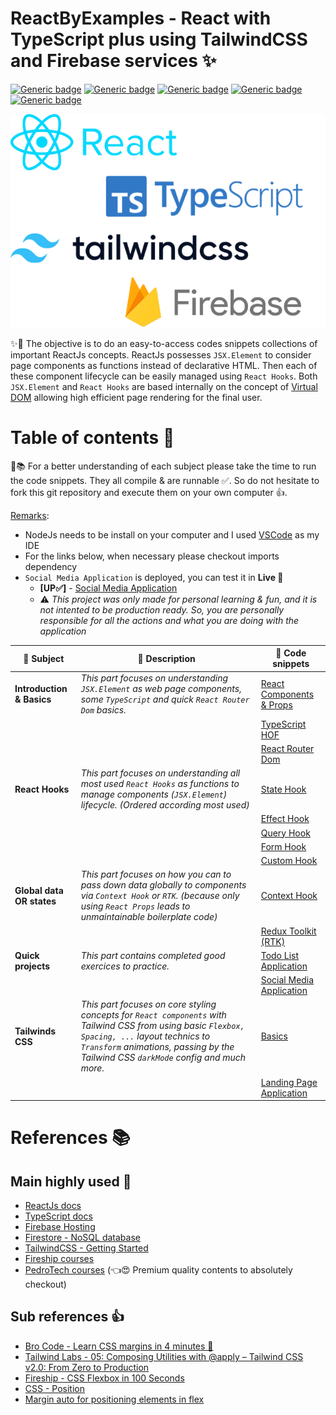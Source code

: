 # ReactByExamples - React with TypeScript plus using TailwindCSS and Firebase services ✨

[![Generic badge](https://img.shields.io/badge/ReactJs-18.2-darkblue.svg?style=plastic)](https://reactjs.org/)
[![Generic badge](https://img.shields.io/badge/TypeScript-4.8-blue.svg?style=plastic)](https://www.typescriptlang.org/)
[![Generic badge](https://img.shields.io/badge/TailwindCSS-3.2-lightblue.svg?style=plastic)](https://tailwindcss.com/)
[![Generic badge](https://img.shields.io/badge/Firebase-9.14-yellow.svg?style=plastic)](https://www.npmjs.com/package/firebase)
[![Generic badge](https://img.shields.io/badge/NodeJs-16.18-darkgreen.svg?style=plastic)](https://nodejs.org/en/)

<p align="center">
  <img src="docs/front-img.png" />
</p>

✨👾 The objective is to do an easy-to-access codes snippets collections of important ReactJs concepts. ReactJs possesses `JSX.Element` to consider page components as functions instead of declarative HTML. Then each of these component lifecycle can be easily managed using `React Hooks`. Both `JSX.Element` and `React Hooks` are based internally on the concept of [Virtual DOM](https://reactjs.org/docs/faq-internals.html) allowing high efficient page rendering for the final user.

# Table of contents 📃

🔎📚 For a better understanding of each subject please take the time to run the code snippets.
They all compile & are runnable ✅.
So do not hesitate to fork this git repository and execute them on your own computer 👍.

<ins>Remarks</ins>:

- NodeJs needs to be install on your computer and I used [VSCode](https://code.visualstudio.com/) as my IDE
- For the links below, when necessary please checkout imports dependency
- `Social Media Application` is deployed, you can test it in **Live 🔴**
  - **\[UP✅\]** - [Social Media Application](https://reactbyexamples-87316.web.app/)
  - ⚠️ _This project was only made for personal learning & fun, and it is not intented to be production ready. So, you are personally responsible for all the actions and what you are doing with the application_

| 🔎 Subject                | 📃 Description                                                                                                                                                                                                                         | 👾 Code snippets                                            |
| ------------------------- | -------------------------------------------------------------------------------------------------------------------------------------------------------------------------------------------------------------------------------------- | ----------------------------------------------------------- |
| **Introduction & Basics** | _This part focuses on understanding `JSX.Element` as web page components, some `TypeScript` and quick `React Router Dom` basics._                                                                                                      | [React Components & Props](src/_0_components/App.tsx)       |
|                           |                                                                                                                                                                                                                                        | [TypeScript HOF](src/_1_hofarray_css/App.tsx)               |
|                           |                                                                                                                                                                                                                                        | [React Router Dom](src/_5_router/App.tsx)                   |
| **React Hooks**           | _This part focuses on understanding all most used `React Hooks` as functions to manage components (`JSX.Element`) lifecycle. (Ordered according most used)_                                                                            | [State Hook](src/_2_statehook/App.tsx)                      |
|                           |                                                                                                                                                                                                                                        | [Effect Hook](src/_4_effecthook_fetchapi/App.tsx)           |
|                           |                                                                                                                                                                                                                                        | [Query Hook](src/_7_queryhook/App.tsx)                      |
|                           |                                                                                                                                                                                                                                        | [Form Hook](src/_8_formhook/App.tsx)                        |
|                           |                                                                                                                                                                                                                                        | [Custom Hook](src/_9_customhook/App.tsx)                    |
| **Global data OR states** | _This part focuses on how you can to pass down data globally to components via `Context Hook` or `RTK`. (because only using `React Props` leads to unmaintainable boilerplate code)_                                                   | [Context Hook](src/_6_contexthook/App.tsx)                  |
|                           |                                                                                                                                                                                                                                        | [Redux Toolkit (RTK)](src/_10_reduxtoolkit/App.tsx)         |
| **Quick projects**        | _This part contains completed good exercices to practice._                                                                                                                                                                             | [Todo List Application](src/_3_todolistapp/App.tsx)         |
|                           |                                                                                                                                                                                                                                        | [Social Media Application](src/_11_e2ecrudapp/App.tsx)      |
| **Tailwinds CSS**         | _This part focuses on core styling concepts for `React components` with Tailwind CSS from using basic `Flexbox, Spacing, ...` layout technics to `Transform` animations, passing by the Tailwind CSS `darkMode` config and much more._ | [Basics](src/_12_tlwdcss_basics/App.tsx)                    |
|                           |                                                                                                                                                                                                                                        | [Landing Page Application](src/_13_tlwdcss_ldgpage/App.tsx) |

# References 📚

## Main highly used 🤩

- [ReactJs docs](https://reactjs.org/docs/getting-started.html)
- [TypeScript docs](https://www.typescriptlang.org/docs/)
- [Firebase Hosting](https://firebase.google.com/docs/hosting)
- [Firestore - NoSQL database](https://firebase.google.com/docs/firestore)
- [TailwindCSS - Getting Started](https://tailwindcss.com/docs/installation)
- [Fireship courses](https://www.youtube.com/@Fireship)
- [PedroTech courses](https://www.youtube.com/@PedroTechnologies/featured) (👈😍 Premium quality contents to absolutely checkout)

## Sub references 👍

- [Bro Code - Learn CSS margins in 4 minutes 📏](https://youtu.be/2ZlVV0MM1a0)
- [Tailwind Labs - 05: Composing Utilities with @apply – Tailwind CSS v2.0: From Zero to Production](https://youtu.be/TrftauE2Vyk)
- [Fireship - CSS Flexbox in 100 Seconds](https://www.youtube.com/watch?v=K74l26pE4YA)
- [CSS - Position](https://developer.mozilla.org/en-US/docs/Web/CSS/position)
- [Margin auto for positioning elements in flex](https://stackoverflow.com/questions/33924655/position-last-flex-item-at-the-end-of-container)
